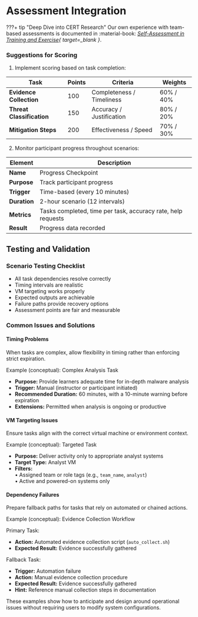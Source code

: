 # Assessment Integration

???+ tip "Deep Dive into CERT Research"
    Our own experience with team-based assessments is documented in :material-book: *[Self-Assessment in Training and Exercise](https://sei.cmu.edu/library/self-assessment-in-training-and-exercise/){ target=_blank }*.

### Suggestions for Scoring

1. Implement scoring based on task completion:

| Task                  | Points | Criteria                  | Weights   |
| --------------------- | ------ | ------------------------- | --------- |
| **Evidence Collection**   | 100    | Completeness / Timeliness | 60% / 40% |
| **Threat Classification** | 150    | Accuracy / Justification  | 80% / 20% |
| **Mitigation Steps**      | 200    | Effectiveness / Speed     | 70% / 30% |

2. Monitor participant progress throughout scenarios:

| Element      | Description                                                  |
| ------------ | ------------------------------------------------------------ |
| **Name**     | Progress Checkpoint                                          |
| **Purpose**  | Track participant progress                                   |
| **Trigger**  | Time-based (every 10 minutes)                                |
| **Duration** | 2-hour scenario (12 intervals)                               |
| **Metrics**  | Tasks completed, time per task, accuracy rate, help requests |
| **Result**   | Progress data recorded                                       |

## Testing and Validation

### Scenario Testing Checklist

- All task dependencies resolve correctly
- Timing intervals are realistic
- VM targeting works properly
- Expected outputs are achievable
- Failure paths provide recovery options
- Assessment points are fair and measurable

### Common Issues and Solutions

#### Timing Problems

When tasks are complex, allow flexibility in timing rather than enforcing strict expiration.

Example (conceptual): Complex Analysis Task

- **Purpose:** Provide learners adequate time for in-depth malware analysis  
- **Trigger:** Manual (instructor or participant initiated)  
- **Recommended Duration:** 60 minutes, with a 10-minute warning before expiration  
- **Extensions:** Permitted when analysis is ongoing or productive  

#### VM Targeting Issues

Ensure tasks align with the correct virtual machine or environment context.

Example (conceptual): Targeted Task

- **Purpose:** Deliver activity only to appropriate analyst systems  
- **Target Type:** Analyst VM  
- **Filters:**  
  • Assigned team or role tags (e.g., `team_name`, `analyst`)  
  • Active and powered-on systems only  

#### Dependency Failures

Prepare fallback paths for tasks that rely on automated or chained actions.

Example (conceptual): Evidence Collection Workflow

Primary Task:

- **Action:** Automated evidence collection script (`auto_collect.sh`)  
- **Expected Result:** Evidence successfully gathered  

Fallback Task:

- **Trigger:** Automation failure  
- **Action:** Manual evidence collection procedure  
- **Expected Result:** Evidence successfully gathered  
- **Hint:** Reference manual collection steps in documentation  

These examples show how to anticipate and design around operational issues without requiring users to modify system configurations.
